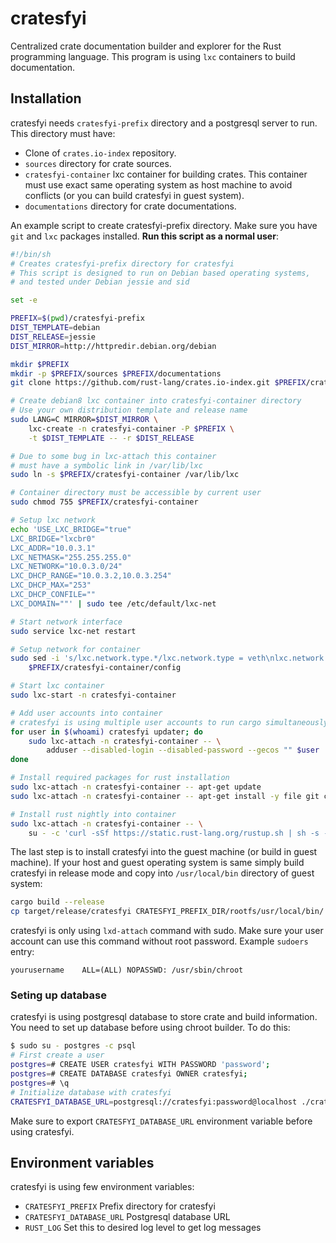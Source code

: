 
# cratesfyi

Centralized crate documentation builder and explorer for the Rust programming
language. This program is using `lxc` containers to build documentation.


## Installation

cratesfyi needs `cratesfyi-prefix` directory and a postgresql server to run.
This directory must have:

* Clone of `crates.io-index` repository.
* `sources` directory for crate sources.
* `cratesfyi-container` lxc container for building crates. This container
  must use exact same operating system as host machine to avoid conflicts
  (or you can build cratesfyi in guest system).
* `documentations` directory for crate documentations.


An example script to create cratesfyi-prefix directory. Make sure you have
`git` and `lxc` packages installed. **Run this script as a normal user**:


```sh
#!/bin/sh
# Creates cratesfyi-prefix directory for cratesfyi
# This script is designed to run on Debian based operating systems,
# and tested under Debian jessie and sid

set -e

PREFIX=$(pwd)/cratesfyi-prefix
DIST_TEMPLATE=debian
DIST_RELEASE=jessie
DIST_MIRROR=http://httpredir.debian.org/debian

mkdir $PREFIX
mkdir -p $PREFIX/sources $PREFIX/documentations
git clone https://github.com/rust-lang/crates.io-index.git $PREFIX/crates.io-index

# Create debian8 lxc container into cratesfyi-container directory
# Use your own distribution template and release name
sudo LANG=C MIRROR=$DIST_MIRROR \
    lxc-create -n cratesfyi-container -P $PREFIX \
    -t $DIST_TEMPLATE -- -r $DIST_RELEASE

# Due to some bug in lxc-attach this container
# must have a symbolic link in /var/lib/lxc
sudo ln -s $PREFIX/cratesfyi-container /var/lib/lxc

# Container directory must be accessible by current user
sudo chmod 755 $PREFIX/cratesfyi-container

# Setup lxc network
echo 'USE_LXC_BRIDGE="true"
LXC_BRIDGE="lxcbr0"
LXC_ADDR="10.0.3.1"
LXC_NETMASK="255.255.255.0"
LXC_NETWORK="10.0.3.0/24"
LXC_DHCP_RANGE="10.0.3.2,10.0.3.254"
LXC_DHCP_MAX="253"
LXC_DHCP_CONFILE=""
LXC_DOMAIN=""' | sudo tee /etc/default/lxc-net

# Start network interface
sudo service lxc-net restart

# Setup network for container
sudo sed -i 's/lxc.network.type.*/lxc.network.type = veth\nlxc.network.link = lxcbr0/' \
    $PREFIX/cratesfyi-container/config

# Start lxc container
sudo lxc-start -n cratesfyi-container

# Add user accounts into container
# cratesfyi is using multiple user accounts to run cargo simultaneously
for user in $(whoami) cratesfyi updater; do
    sudo lxc-attach -n cratesfyi-container -- \
        adduser --disabled-login --disabled-password --gecos "" $user
done

# Install required packages for rust installation
sudo lxc-attach -n cratesfyi-container -- apt-get update
sudo lxc-attach -n cratesfyi-container -- apt-get install -y file git curl sudo ca-certificates

# Install rust nightly into container
sudo lxc-attach -n cratesfyi-container -- \
    su - -c 'curl -sSf https://static.rust-lang.org/rustup.sh | sh -s -- --channel=nightly'
```


The last step is to install cratesfyi into the guest machine
(or build in guest machine). If your host and guest
operating system is same simply build cratesfyi in release mode and copy into
`/usr/local/bin` directory of guest system:

```sh
cargo build --release
cp target/release/cratesfyi CRATESFYI_PREFIX_DIR/rootfs/usr/local/bin/
```

cratesfyi is only using `lxd-attach` command with sudo. Make sure your user
account can use this command without root password. Example `sudoers` entry:

```text
yourusername	ALL=(ALL) NOPASSWD: /usr/sbin/chroot
```


### Seting up database

cratesfyi is using postgresql database to store crate and build
information. You need to set up database before using chroot builder. To do
this:

```sh
$ sudo su - postgres -c psql
# First create a user
postgres=# CREATE USER cratesfyi WITH PASSWORD 'password';
postgres=# CREATE DATABASE cratesfyi OWNER cratesfyi;
postgres=# \q
# Initialize database with cratesfyi
CRATESFYI_DATABASE_URL=postgresql://cratesfyi:password@localhost ./cratesfyi database init
```

Make sure to export `CRATESFYI_DATABASE_URL` environment variable before
using cratesfyi.


## Environment variables

cratesfyi is using few environment variables:

* `CRATESFYI_PREFIX` Prefix directory for cratesfyi
* `CRATESFYI_DATABASE_URL` Postgresql database URL
* `RUST_LOG` Set this to desired log level to get log messages
